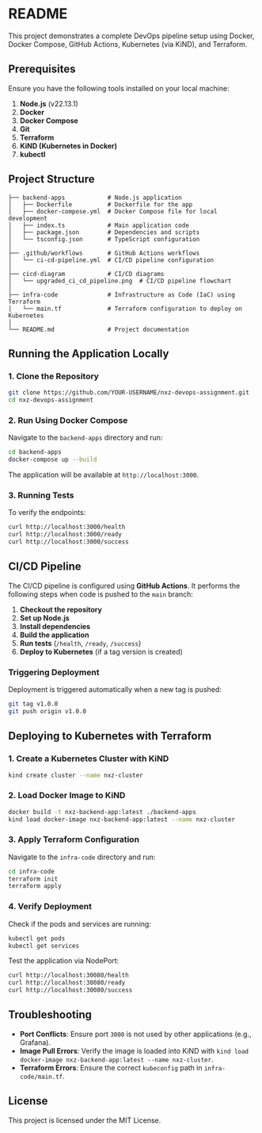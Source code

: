 # README

This project demonstrates a complete DevOps pipeline setup using Docker, Docker Compose, GitHub Actions, Kubernetes (via KiND), and Terraform.

## Prerequisites

Ensure you have the following tools installed on your local machine:

1. **Node.js** (v22.13.1)
2. **Docker**
3. **Docker Compose**
4. **Git**
5. **Terraform**
6. **KiND (Kubernetes in Docker)**
7. **kubectl**

## Project Structure

```
├── backend-apps            # Node.js application
│   ├── Dockerfile          # Dockerfile for the app
│   ├── docker-compose.yml  # Docker Compose file for local development
│   ├── index.ts            # Main application code
│   ├── package.json        # Dependencies and scripts
│   └── tsconfig.json       # TypeScript configuration
│
├── .github/workflows       # GitHub Actions workflows
│   └── ci-cd-pipeline.yml  # CI/CD pipeline configuration
│
├── cicd-diagram            # CI/CD diagrams
│   └── upgraded_ci_cd_pipeline.png  # CI/CD pipeline flowchart
│
├── infra-code              # Infrastructure as Code (IaC) using Terraform
│   └── main.tf             # Terraform configuration to deploy on Kubernetes
│
└── README.md               # Project documentation
```

## Running the Application Locally

### 1. Clone the Repository

```bash
git clone https://github.com/YOUR-USERNAME/nxz-devops-assignment.git
cd nxz-devops-assignment
```

### 2. Run Using Docker Compose

Navigate to the `backend-apps` directory and run:

```bash
cd backend-apps
docker-compose up --build
```

The application will be available at `http://localhost:3000`.

### 3. Running Tests

To verify the endpoints:

```bash
curl http://localhost:3000/health
curl http://localhost:3000/ready
curl http://localhost:3000/success
```

## CI/CD Pipeline

The CI/CD pipeline is configured using **GitHub Actions**. It performs the following steps when code is pushed to the `main` branch:

1. **Checkout the repository**
2. **Set up Node.js**
3. **Install dependencies**
4. **Build the application**
5. **Run tests** (`/health`, `/ready`, `/success`)
6. **Deploy to Kubernetes** (if a tag version is created)

### Triggering Deployment

Deployment is triggered automatically when a new tag is pushed:

```bash
git tag v1.0.0
git push origin v1.0.0
```

## Deploying to Kubernetes with Terraform

### 1. Create a Kubernetes Cluster with KiND

```bash
kind create cluster --name nxz-cluster
```

### 2. Load Docker Image to KiND

```bash
docker build -t nxz-backend-app:latest ./backend-apps
kind load docker-image nxz-backend-app:latest --name nxz-cluster
```

### 3. Apply Terraform Configuration

Navigate to the `infra-code` directory and run:

```bash
cd infra-code
terraform init
terraform apply
```

### 4. Verify Deployment

Check if the pods and services are running:

```bash
kubectl get pods
kubectl get services
```

Test the application via NodePort:

```bash
curl http://localhost:30080/health
curl http://localhost:30080/ready
curl http://localhost:30080/success
```

## Troubleshooting

- **Port Conflicts**: Ensure port `3000` is not used by other applications (e.g., Grafana).
- **Image Pull Errors**: Verify the image is loaded into KiND with `kind load docker-image nxz-backend-app:latest --name nxz-cluster`.
- **Terraform Errors**: Ensure the correct `kubeconfig` path in `infra-code/main.tf`.

## License

This project is licensed under the MIT License.

